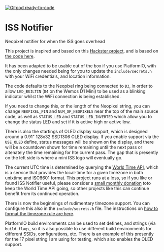 [![Gitpod ready-to-code](https://img.shields.io/badge/Gitpod-ready--to--code-blue?logo=gitpod)](https://gitpod.io/#https://github.com/pfeerick/ISS-Notifier)

# ISS Notifier
Neopixel notifier for when the ISS goes overhead

This project is inspired and based on this [Hackster project](https://www.hackster.io/pollux-labs/these-cubes-notify-you-when-the-iss-is-overhead-6bfaf8), and is based on [the code here](https://gist.github.com/polluxlabs/1ba7824175c5e011565bd61af2fd1c6b).

It has been adapted to be usable out of the box if you use PlatformIO, with the only changes needed being for you to update the `include/secrets.h` with your WiFi credentials, and location information.

The code defaults to the Neopixel ring being connected to `D3`, in order to allow `LED_BUILTIN` (`D4` on the Wemos D1 Mini) to be used as a blinking indicator whilst the WiFi connection is being established.

If you need to change this, or the length of the Neopixel string, you can change `NEOPIXEL_PIN` and `NUM_OF_NEOPIXELS` near the top of the main source code, as well as `STATUS_LED` and `STATUS_LED_INVERTED` which allow you to change the status LED and set if it is active high or active low.

There is also the startings of OLED display support, which is designed around a 0.91" 128x32 SSD1306 OLED display. If you enable support via the `USE_OLED` define, status messages will be shown on the display, and there will be a countdown shown for time remaining until the next pass or altenately the time remaining for hte current pass. The gap that is presently on the left side is where a mini ISS logo will eventually go.

The current UTC time is determined by querying the [World Time API](http://worldtimeapi.org), which is a service that provides the local-time for a given timezone in both unixtime and  ISO8601 format. This project runs at a loss, so if you like or found ISS Notifier useful, please consider a [small monthly donation](https://liberapay.com/WorldTimeAPI) toto keep the World Time API going, so other projects like this can continue benefit from its continued operation.

There is now the beginnings of rudimentary timezone support. You can configure this also in the `include/secrets.h` file. The instructions on [how to format the timezone rule are here](https://github.com/JChristensen/Timezone#coding-timechangerules).

PlatformIO build environments can be used to set defines, and strings (via `build_flags`, so it is also possible to use different build environments for different SSIDs, configurations, etc. There is an example of this presently for the 17 pixel string I am using for testing, which also enables the OLED support.
